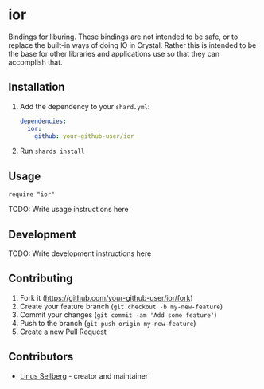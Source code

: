 # ior
Bindings for liburing. These bindings are not intended to be safe,
or to replace the built-in ways of doing IO in Crystal. Rather this
is intended to be the base for other libraries and applications use
so that they can accomplish that.



## Installation

1. Add the dependency to your `shard.yml`:

   ```yaml
   dependencies:
     ior:
       github: your-github-user/ior
   ```

2. Run `shards install`

## Usage

```crystal
require "ior"
```

TODO: Write usage instructions here

## Development

TODO: Write development instructions here

## Contributing

1. Fork it (<https://github.com/your-github-user/ior/fork>)
2. Create your feature branch (`git checkout -b my-new-feature`)
3. Commit your changes (`git commit -am 'Add some feature'`)
4. Push to the branch (`git push origin my-new-feature`)
5. Create a new Pull Request

## Contributors

- [Linus Sellberg](https://github.com/your-github-user) - creator and maintainer

